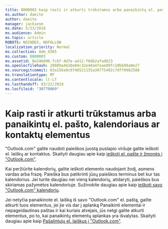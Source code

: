 ```yaml
---
title: 8000003 kaip rasti ir atkurti trūkstamus arba panaikintų el. pašto, kalendoriaus ar kontaktų elementus
ms.author: daeite
author: daeite
manager: jackiesm
ms.date: 5/23/2018
ms.audience: Admin
ms.topic: article
ROBOTS: NOINDEX, NOFOLLOW
localization_priority: Normal
ms.collection: Adm_O365
ms.custom: 8000003
ms.assetid: 8e24b096-fcbf-4d7e-a412-f6db2afad623
ms.openlocfilehash: 20889a4428e04c32e4da4feae09fc10bb09a0e27
ms.sourcegitcommit: 03a156a9c9740521155a30775492c7dff0982588
ms.translationtype: MT
ms.contentlocale: lt-LT
ms.lasthandoff: 03/22/2019
ms.locfileid: "30779869"
---
```

# <a name="how-to-find-and-recover-missing-or-deleted-email-calendar-or-contacts-items"></a>Kaip rasti ir atkurti trūkstamus arba panaikintų el. pašto, kalendoriaus ar kontaktų elementus

"Outlook.com" galite naudoti paieškos juostą puslapio viršuje galite ieškoti el. laiškų ar kontaktus. Skaityti daugiau apie kaip [ieškoti el. pašte ir žmonės į "Outlook.com"](https://support.office.com/article/88108edf-028e-4306-b87e-7400bbb40aa7).
  
Kai peržiūrite kalendorių, galite ieškoti elemento naudojant žodį, asmens vardas arba frazę. Paieška bus patikrinti jūsų paieškos terminus bet kur tas kalendorius. Jei turite daugiau nei vieną kalendorių, atidaryti, paieškos bus skiriamas pažymėtos kalendoriuje. Sužinokite daugiau apie kaip [ieškoti savo "Outlook.com" kalendorių](https://support.office.com/article/5bc05289-c84c-4849-95a8-7eac05ed478a).
  
Jei netyčia panaikinote el. laišką iš savo "Outlook.com" el. paštą, galite atkurti tuos elementus, jei jie vis dar į aplanką Panaikinti elementai ir nepageidautinas paštas ir kai kuriais atvejais, jūs netgi galite atkurti elementus, po to, kai panaikintų elementų aplankas yra išvalytas. Skaityti daugiau apie kaip [Pašalintųjų el. laiškus į "Outlook.com"](https://support.office.com/article/cf06ab1b-ae0b-418c-a4d9-4e895f83ed50).
  

